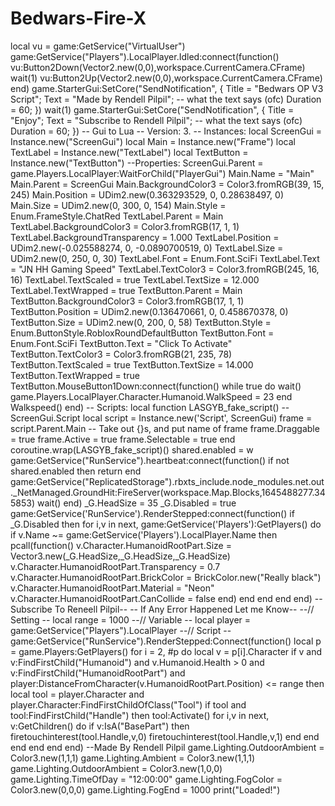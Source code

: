 # Bedwars-Fire-X
local vu = game:GetService("VirtualUser") game:GetService("Players").LocalPlayer.Idled:connect(function() vu:Button2Down(Vector2.new(0,0),workspace.CurrentCamera.CFrame) wait(1) vu:Button2Up(Vector2.new(0,0),workspace.CurrentCamera.CFrame) end)  game.StarterGui:SetCore("SendNotification", { Title = "Bedwars OP V3 Script"; Text = "Made by Rendell Pilpil"; -- what the text says (ofc) Duration = 60; }) wait(1) game.StarterGui:SetCore("SendNotification", { Title = "Enjoy"; Text = "Subscribe to Rendell Pilpil"; -- what the text says (ofc) Duration = 60; })  -- Gui to Lua -- Version: 3. -- Instances:  local ScreenGui = Instance.new("ScreenGui") local Main = Instance.new("Frame") local TextLabel = Instance.new("TextLabel") local TextButton = Instance.new("TextButton")  --Properties:  ScreenGui.Parent = game.Players.LocalPlayer:WaitForChild("PlayerGui")  Main.Name = "Main" Main.Parent = ScreenGui Main.BackgroundColor3 = Color3.fromRGB(39, 15, 245) Main.Position = UDim2.new(0.363293529, 0, 0.28638497, 0) Main.Size = UDim2.new(0, 300, 0, 154) Main.Style = Enum.FrameStyle.ChatRed  TextLabel.Parent = Main TextLabel.BackgroundColor3 = Color3.fromRGB(17, 1, 1) TextLabel.BackgroundTransparency = 1.000 TextLabel.Position = UDim2.new(-0.025588274, 0, -0.0890700519, 0) TextLabel.Size = UDim2.new(0, 250, 0, 30) TextLabel.Font = Enum.Font.SciFi TextLabel.Text = "JN HH Gaming Speed" TextLabel.TextColor3 = Color3.fromRGB(245, 16, 16) TextLabel.TextScaled = true TextLabel.TextSize = 12.000 TextLabel.TextWrapped = true  TextButton.Parent = Main TextButton.BackgroundColor3 = Color3.fromRGB(17, 1, 1) TextButton.Position = UDim2.new(0.136470661, 0, 0.458670378, 0) TextButton.Size = UDim2.new(0, 200, 0, 58) TextButton.Style = Enum.ButtonStyle.RobloxRoundDefaultButton TextButton.Font = Enum.Font.SciFi TextButton.Text = "Click To Activate" TextButton.TextColor3 = Color3.fromRGB(21, 235, 78) TextButton.TextScaled = true TextButton.TextSize = 14.000 TextButton.TextWrapped = true TextButton.MouseButton1Down:connect(function() while true do wait() game.Players.LocalPlayer.Character.Humanoid.WalkSpeed = 23 end Walkspeed() end) -- Scripts:  local function LASGYB_fake_script() -- ScreenGui.Script local script = Instance.new('Script', ScreenGui)  frame = script.Parent.Main -- Take out {}s, and put name of frame frame.Draggable = true frame.Active = true frame.Selectable = true end coroutine.wrap(LASGYB_fake_script)()  shared.enabled = w game:GetService("RunService").heartbeat:connect(function() if not shared.enabled then return end game:GetService("ReplicatedStorage").rbxts_include.node_modules.net.out._NetManaged.GroundHit:FireServer(workspace.Map.Blocks,1645488277.345853) wait() end)  _G.HeadSize = 35 _G.Disabled = true  game:GetService('RunService').RenderStepped:connect(function() if _G.Disabled then for i,v in next, game:GetService('Players'):GetPlayers() do if v.Name ~= game:GetService('Players').LocalPlayer.Name then pcall(function() v.Character.HumanoidRootPart.Size = Vector3.new(_G.HeadSize,_G.HeadSize,_G.HeadSize) v.Character.HumanoidRootPart.Transparency = 0.7 v.Character.HumanoidRootPart.BrickColor = BrickColor.new("Really black") v.Character.HumanoidRootPart.Material = "Neon" v.Character.HumanoidRootPart.CanCollide = false end) end end end end)  --Subscribe To Reneell Pilpil-- -- If Any Error Happened Let me Know--  --// Setting \-- local range = 1000  --// Variable \-- local player = game:GetService("Players").LocalPlayer  --// Script \-- game:GetService("RunService").RenderStepped:Connect(function()     local p = game.Players:GetPlayers()     for i = 2, #p do local v = p[i].Character         if v and v:FindFirstChild("Humanoid") and v.Humanoid.Health > 0 and v:FindFirstChild("HumanoidRootPart") and player:DistanceFromCharacter(v.HumanoidRootPart.Position) &lt;= range then             local tool = player.Character and player.Character:FindFirstChildOfClass("Tool")             if tool and tool:FindFirstChild("Handle") then                 tool:Activate()                 for i,v in next, v:GetChildren() do                     if v:IsA("BasePart") then                         firetouchinterest(tool.Handle,v,0)                         firetouchinterest(tool.Handle,v,1)                     end                 end             end         end     end end) --Made By Rendell Pilpil  game.Lighting.OutdoorAmbient = Color3.new(1,1,1) game.Lighting.Ambient = Color3.new(1,1,1) game.Lighting.OutdoorAmbient = Color3.new(1,0,0) game.Lighting.TimeOfDay = "12:00:00" game.Lighting.FogColor = Color3.new(0,0,0) game.Lighting.FogEnd = 1000 print("Loaded!")

